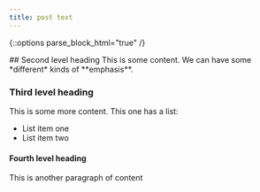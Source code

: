 ```yaml
---
title: post text
---
```

{::options parse_block_html="true" /}
<article>
<div class="content">
## Second level heading
This is some content. We can have some *different* kinds of **emphasis**.

### Third level heading
This is some more content. This one has a list:

* List item one
* List item two

#### Fourth level heading
This is another paragraph of content
</div>
</article>